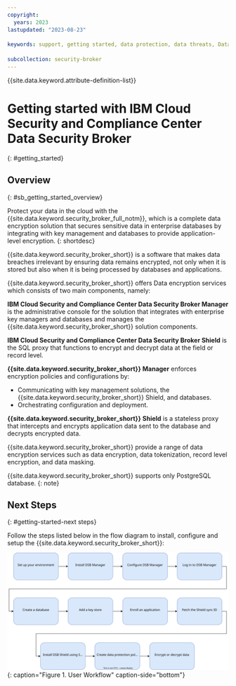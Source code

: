 ```yaml
---
copyright:
  years: 2023
lastupdated: "2023-08-23"

keywords: support, getting started, data protection, data threats, Data Security Broker

subcollection: security-broker
---
```


{{site.data.keyword.attribute-definition-list}}

# Getting started with IBM Cloud Security and Compliance Center Data Security Broker
{: #getting_started}

## Overview
{: #sb_getting_started_overview}

Protect your data in the cloud with the {{site.data.keyword.security_broker_full_notm}}, which is a complete data encryption solution that secures sensitive data in enterprise databases by integrating
with key management and databases to provide application-level encryption.
{: shortdesc}

{{site.data.keyword.security_broker_short}} is a software that makes data breaches irrelevant by ensuring data remains encrypted, not only when it is stored but also when it is being processed by databases and applications. 

{{site.data.keyword.security_broker_short}} offers Data encryption services which consists of two main
components, namely:

**IBM Cloud Security and Compliance Center Data Security Broker Manager** is the administrative console for
the solution that integrates with enterprise key managers and databases and manages the {{site.data.keyword.security_broker_short}} solution components.

**IBM Cloud Security and Compliance Center Data Security Broker Shield** is the SQL proxy that functions to encrypt and decrypt data at the field or record level.

**{{site.data.keyword.security_broker_short}} Manager** enforces encryption policies and
configurations by:

- Communicating with key management solutions, the {{site.data.keyword.security_broker_short}} Shield, and databases.
- Orchestrating configuration and deployment.

**{{site.data.keyword.security_broker_short}} Shield** is a stateless proxy that intercepts
and encrypts application data sent to the database and decrypts encrypted data.

{{site.data.keyword.security_broker_short}} provide a range of data encryption services such as data encryption, data tokenization, record level encryption, and data masking.

{{site.data.keyword.security_broker_short}} supports only PostgreSQL database.
{: note}

## Next Steps
{: #getting-started-next steps}

Follow the steps listed below in the flow diagram to install, configure and setup the {{site.data.keyword.security_broker_short}}:

![Encryption flow](images/dsb_flowchart.svg){: caption="Figure 1. User Workflow" caption-side="bottom"}
